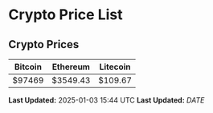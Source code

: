 # Crypto Price List

## Crypto Prices
| Bitcoin | Ethereum | Litecoin |
| ------- | -------- | -------- |
| $97469 | $3549.43 | $109.67 |
**Last Updated:** 2025-01-03 15:44 UTC
**Last Updated:** $DATE$
